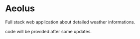 # Aeolus

Full stack web application about detailed weather informations.

code will be provided after some updates.
